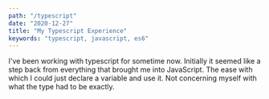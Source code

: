 ```yaml
---
path: "/typescript"
date: "2020-12-27"
title: "My Typescript Experience"
keywords: "typescript, javascript, es6"
---
```


I've been working with typescript for sometime now. Initially it seemed like a step back from everything that brought me into JavaScript. The ease with which I could just declare a variable and use it. Not concerning myself with what the type had to be exactly.

